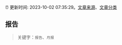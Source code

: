 :alarm_clock: 更新时间: 2023-10-02 07:35:29。[文章来源](/README.md)、[文章分类](/TAGS.md)

## 报告


> 关键字：`报告`、`月报`




